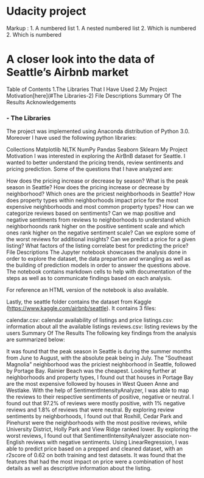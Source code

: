 
# Udacity project

Markup : 1. A numbered list
              1. A nested numbered list
              2. Which is numbered
          2. Which is numbered
# A closer look into the data of Seattle’s Airbnb market


Table of Contents
1.The Libraries That I Have Used
2.My Project Motivation[here](#The Libraries-2)
File Descriptions
Summary Of The Results
Acknowledgements
### - The Libraries
The project was implemented using Anaconda distribution of Python 3.0. Moreover I have used the following python libraries:

Collections
Matplotlib
NLTK
NumPy
Pandas
Seaborn
Sklearn
My Project Motivation
I was interested in exploring the AirBnB dataset for Seattle. I wanted to better understand the pricing trends, review sentiments and pricing prediction. Some of the questions that I have analyzed are:

How does the pricing increase or decrease by season?
What is the peak season in Seattle?
How does the pricing increase or decrease by neighborhood?
Which ones are the priciest neighborhoods in Seattle?
How does property types within neighborhoods impact price for the most expensive neighborhoods and most common property types?
How can we categorize reviews based on sentiments?
Can we map positive and negative sentiments from reviews to neighborhoods to understand which neighborhoonds rank higher on the positive sentiment scale and which ones rank higher on the negative sentiment scale?
Can we explore some of the worst reviews for additional insights?
Can we predict a price for a given listing?
What factors of the listing correlate best for predicting the price?
File Descriptions
The Jupyter notebook showcases the analysis done in order to explore the dataset, the data prepartion and wrangling as well as the building of prediction models in order to answer the questions above. The notebook contains markdown cells to help with documentation of the steps as well as to communicate findings based on each analysis.

For reference an HTML version of the notebook is also available.

Lastly, the seattle folder contains the dataset from Kaggle (https://www.kaggle.com/airbnb/seattle). It contains 3 files:

calendar.csv: calendar availability of listings and price
listings.csv: information about all the available listings
reviews.csv: listing reviews by the users
Summary Of The Results
The following key findings from the analysis are summarized below:

It was found that the peak season in Seattle is during the summer months from June to August, with the absolute peak being in July.
The "Southeast Magnolia" neighborhood was the priciest neighborhood in Seattle, followed by Portage Bay. Rainier Beach was the cheapest.
Looking further at neighborhoods and property types, I found out that houses in Portage Bay are the most expensive followed by houses in West Queen Anne and Westlake.
With the help of SentimentIntensityAnalyzer, I was able to map the reviews to their respective sentiments of positive, negative or neutral. I found out that 97.2% of reviews were mostly positive, with 1% negative reviews and 1.8% of reviews that were neutral.
By exploring review sentiments by neighborhoods, I found out that Roxhill, Cedar Park and Pinehurst were the neighborhoods with the most positive reviews, while University District, Holly Park and View Ridge ranked lower.
By exploring the worst reviews, I found out that SentimentIntensityAnalyzer associate non-English reviews with negative sentiments.
Using LinearRegression, I was able to predict price based on a prepped and cleaned dataset, with an r2score of 0.62 on both training and test datasets.
It was found that the features that had the most impact on price were a combination of host details as well as descriptive information about the listing.
